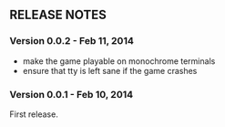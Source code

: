 ## RELEASE NOTES

### Version 0.0.2 - Feb 11, 2014

- make the game playable on monochrome terminals
- ensure that tty is left sane if the game crashes

### Version 0.0.1 - Feb 10, 2014

First release.
